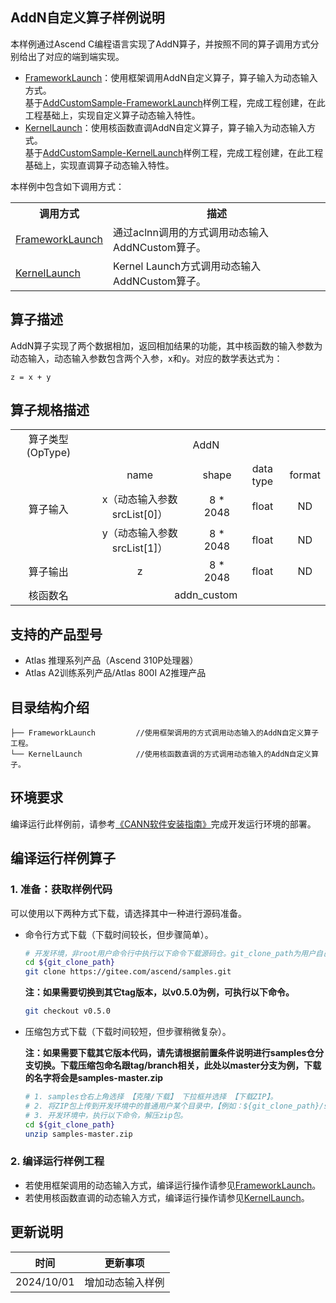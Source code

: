 ## AddN自定义算子样例说明
本样例通过Ascend C编程语言实现了AddN算子，并按照不同的算子调用方式分别给出了对应的端到端实现。
- [FrameworkLaunch](./FrameworkLaunch)：使用框架调用AddN自定义算子，算子输入为动态输入方式。  
  基于[AddCustomSample-FrameworkLaunch](../AddCustomSample/FrameworkLaunch/)样例工程，完成工程创建，在此工程基础上，实现自定义算子动态输入特性。
- [KernelLaunch](./KernelLaunch)：使用核函数直调AddN自定义算子，算子输入为动态输入方式。  
  基于[AddCustomSample-KernelLaunch](../AddCustomSample/KernelLaunch/)样例工程，完成工程创建，在此工程基础上，实现直调算子动态输入特性。

本样例中包含如下调用方式：
<table>
    <th>调用方式</th><th>描述</th>
    <tr>
        <!-- 列的方向占据2个cell -->
        <td rowspan='1'><a href="./FrameworkLaunch"> FrameworkLaunch</td><td>通过aclnn调用的方式调用动态输入AddNCustom算子。</td>
    </tr>
    <tr>
        <!-- 列的方向占据4个cell -->
        <td rowspan='1'><a href="./KernelLaunch"> KernelLaunch</td><td>Kernel Launch方式调用动态输入AddNCustom算子。</td>
    </tr>
</table>

## 算子描述
AddN算子实现了两个数据相加，返回相加结果的功能，其中核函数的输入参数为动态输入，动态输入参数包含两个入参，x和y。对应的数学表达式为：  
```
z = x + y
```
## 算子规格描述
<table>
<tr><td rowspan="1" align="center">算子类型(OpType)</td><td colspan="4" align="center">AddN</td></tr>
</tr>
<tr><td rowspan="3" align="center">算子输入</td><td align="center">name</td><td align="center">shape</td><td align="center">data type</td><td align="center">format</td></tr>
<tr><td align="center">x（动态输入参数srcList[0]）</td><td align="center">8 * 2048</td><td align="center">float</td><td align="center">ND</td></tr>
<tr><td align="center">y（动态输入参数srcList[1]）</td><td align="center">8 * 2048</td><td align="center">float</td><td align="center">ND</td></tr>
</tr>
</tr>
<tr><td rowspan="1" align="center">算子输出</td><td align="center">z</td><td align="center">8 * 2048</td><td align="center">float</td><td align="center">ND</td></tr>
</tr>
<tr><td rowspan="1" align="center">核函数名</td><td colspan="4" align="center">addn_custom</td></tr>
</table>

## 支持的产品型号
- Atlas 推理系列产品（Ascend 310P处理器）
- Atlas A2训练系列产品/Atlas 800I A2推理产品

## 目录结构介绍
```
├── FrameworkLaunch         //使用框架调用的方式调用动态输入的AddN自定义算子工程。
└── KernelLaunch            //使用核函数直调的方式调用动态输入的AddN自定义算子。
```
## 环境要求
编译运行此样例前，请参考[《CANN软件安装指南》](https://hiascend.com/document/redirect/CannCommunityInstSoftware)完成开发运行环境的部署。

## 编译运行样例算子

### 1. 准备：获取样例代码<a name="codeready"></a>

 可以使用以下两种方式下载，请选择其中一种进行源码准备。

 - 命令行方式下载（下载时间较长，但步骤简单）。

   ```bash
   # 开发环境，非root用户命令行中执行以下命令下载源码仓。git_clone_path为用户自己创建的某个目录。
   cd ${git_clone_path}
   git clone https://gitee.com/ascend/samples.git
   ```
   **注：如果需要切换到其它tag版本，以v0.5.0为例，可执行以下命令。**
   ```bash
   git checkout v0.5.0
   ```
 - 压缩包方式下载（下载时间较短，但步骤稍微复杂）。
 
   **注：如果需要下载其它版本代码，请先请根据前置条件说明进行samples仓分支切换。下载压缩包命名跟tag/branch相关，此处以master分支为例，下载的名字将会是samples-master.zip**
   ```bash
   # 1. samples仓右上角选择 【克隆/下载】 下拉框并选择 【下载ZIP】。
   # 2. 将ZIP包上传到开发环境中的普通用户某个目录中，【例如：${git_clone_path}/samples-master.zip】。
   # 3. 开发环境中，执行以下命令，解压zip包。
   cd ${git_clone_path}
   unzip samples-master.zip
   ```
### 2. 编译运行样例工程
- 若使用框架调用的动态输入方式，编译运行操作请参见[FrameworkLaunch](./FrameworkLaunch)。
- 若使用核函数直调的动态输入方式，编译运行操作请参见[KernelLaunch](./KernelLaunch)。
## 更新说明
| 时间       | 更新事项                                            |
| ---------- | --------------------------------------------------- |
| 2024/10/01 | 增加动态输入样例                                     |